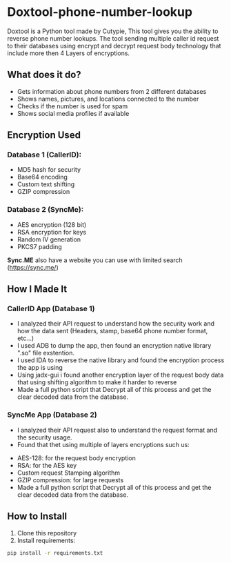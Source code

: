 # Doxtool-phone-number-lookup
Doxtool is a Python tool made by Cutypie, This tool gives you the ability to reverse phone number lookups.
The tool sending multiple caller id request to their databases using encrypt and decrypt request body technology that include more then 4 Layers of encryptions.

## What does it do?
- Gets information about phone numbers from 2 different databases
- Shows names, pictures, and locations connected to the number
- Checks if the number is used for spam
- Shows social media profiles if available


## Encryption Used
### Database 1 (CallerID):
- MD5 hash for security
- Base64 encoding
- Custom text shifting
- GZIP compression

### Database 2 (SyncMe):
- AES encryption (128 bit)
- RSA encryption for keys
- Random IV generation
- PKCS7 padding

**Sync.ME** also have a website you can use with limited search (https://sync.me/)

## How I Made It
### CallerID App (Database 1)
- I analyzed their API request to understand how the security work and how the data sent (Headers, stamp, base64 phone number format, etc...)
- I used ADB to dump the app, then found an encryption native library ".so" file exstention.
- I used IDA to reverse the native library and found the encryption process the app is using
- Using jadx-gui i found another encryption layer of the request body data that using shifting algorithm to make it harder to reverse
- Made a full python script that Decrypt all of this process and get the clear decoded data from the database.

### SyncMe App (Database 2)
-  I analyzed their API request also to understand the request format and the security usage.
-  Found that thet using multiple of layers encryptions such us:
  * AES-128: for the request body encryption
  * RSA: for the AES key
  * Custom request Stamping algorithm
  * GZIP compression: for large requests
  * Made a full python script that Decrypt all of this process and get the clear decoded data from the database.

## How to Install
1. Clone this repository
2. Install requirements:
```bash
pip install -r requirements.txt

